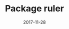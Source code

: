 ---
title: "Package ruler"
date: '2017-11-28'
description: '__Tidy Data Validation Reports__. This package offers a framework for exploring and validating data frame like objects using [dplyr](http://dplyr.tidyverse.org/) grammar of data manipulation.'
repo: "ruler"
slug: package-ruler
tags:
  - Rpackage
---